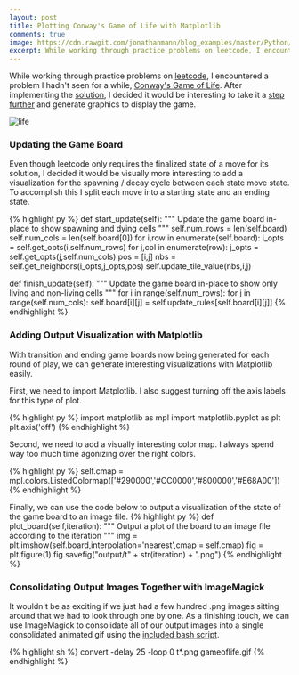 ```yaml
---
layout: post
title: Plotting Conway's Game of Life with Matplotlib
comments: true
image: https://cdn.rawgit.com/jonathanmann/blog_examples/master/Python/game_of_life/output/gameoflife.gif
excerpt: While working through practice problems on leetcode, I encountered a problem I hadn't seen for a while, Conway's Game of Life. After implementing the solution, I decided it would be interesting to take it a step further and generate graphics to display the game.
---
```


While working through practice problems on [leetcode](http://leetcode.com/), I encountered a problem I hadn't seen for a while, [Conway's Game of Life](https://en.wikipedia.org/wiki/Conway%27s_Game_of_Life). After implementing the [solution](https://github.com/jonathanmann/leetcode/blob/master/gameOfLife.py), I decided it would be interesting to take it a [step further](https://github.com/jonathanmann/blog_examples/blob/master/Python/game_of_life/life.py) and generate graphics to display the game.

![life](https://cdn.rawgit.com/jonathanmann/blog_examples/master/Python/game_of_life/output/gameoflife.gif)

### Updating the Game Board

Even though leetcode only requires the finalized state of a move for its solution, I decided it would be visually more interesting to add a visualization for the spawning / decay cycle between each state move state. To accomplish this I split each move into a starting state and an ending state.

{% highlight py %}
def start_update(self):
    """
    Update the game board in-place to show spawning and dying cells
    """
    self.num_rows = len(self.board)
    self.num_cols = len(self.board[0])
    for i,row in enumerate(self.board):
        i_opts = self.get_opts(i,self.num_rows)
        for j,col in enumerate(row):
            j_opts = self.get_opts(j,self.num_cols)
            pos = [i,j]
            nbs = self.get_neighbors(i_opts,j_opts,pos)
            self.update_tile_value(nbs,i,j)

def finish_update(self):
    """
    Update the game board in-place to show only living and non-living cells
    """
    for i in range(self.num_rows):
        for j in range(self.num_cols):
            self.board[i][j] = self.update_rules[self.board[i][j]]
{% endhighlight %}

### Adding Output Visualization with Matplotlib

With transition and ending game boards now being generated for each round of play, we can generate interesting visualizations with Matplotlib easily.

First, we need to import Matplotlib. I also suggest turning off the axis labels for this type of plot.

{% highlight py %}
import matplotlib as mpl
import matplotlib.pyplot as plt
plt.axis('off')
{% endhighlight %}

Second, we need to add a visually interesting color map. I always spend way too much time agonizing over the right colors.

{% highlight py %}
self.cmap = mpl.colors.ListedColormap(['#290000','#CC0000','#800000','#E68A00'])
{% endhighlight %}

Finally, we can use the code below to output a visualization of the state of the game board to an image file. 
{% highlight py %}
def plot_board(self,iteration):
    """
    Output a plot of the board to an image file according to the iteration
    """
    img = plt.imshow(self.board,interpolation='nearest',cmap = self.cmap)
    fig = plt.figure(1)
    fig.savefig("output/t" + str(iteration) + ".png")
{% endhighlight %}

### Consolidating Output Images Together with ImageMagick

It wouldn't be as exciting if we just had a few hundred .png images sitting around that we had to look through one by one. As a finishing touch, we can use ImageMagick to consolidate all of our output images into a single consolidated animated gif using the [included bash script](https://github.com/jonathanmann/blog_examples/blob/master/Python/game_of_life/output/make_gif.sh).

{% highlight sh %}
convert -delay 25 -loop 0 t*.png gameoflife.gif
{% endhighlight %}

